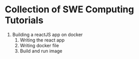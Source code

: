 # Collection of SWE Computing Tutorials 

1. Building a reactJS app on docker
   1. Writing the react app
   2. Writing docker file
   3. Build and run image
